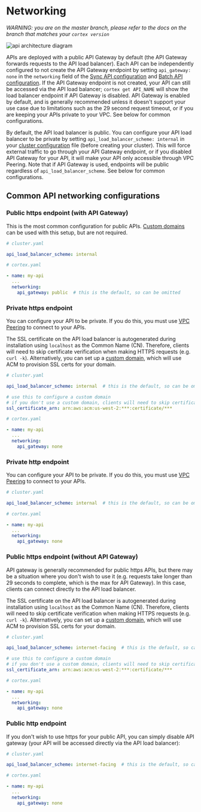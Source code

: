 # Networking

_WARNING: you are on the master branch, please refer to the docs on the branch that matches your `cortex version`_

![api architecture diagram](https://user-images.githubusercontent.com/808475/84695323-8507dd00-aeff-11ea-8b32-5a55cef76c79.png)

APIs are deployed with a public API Gateway by default (the API Gateway forwards requests to the API load balancer). Each API can be independently configured to not create the API Gateway endpoint by setting `api_gateway: none` in the `networking` field of the [Sync API configuration](syncapi/api-configuration.md) and [Batch API configuration](batchapi/api-configuration.md). If the API Gateway endpoint is not created, your API can still be accessed via the API load balancer; `cortex get API_NAME` will show the load balancer endpoint if API Gateway is disabled. API Gateway is enabled by default, and is generally recommended unless it doesn't support your use case due to limitations such as the 29 second request timeout, or if you are keeping your APIs private to your VPC. See below for common configurations.

By default, the API load balancer is public. You can configure your API load balancer to be private by setting `api_load_balancer_scheme: internal` in your [cluster configuration](../cluster-management/config.md) file (before creating your cluster). This will force external traffic to go through your API Gateway endpoint, or if you disabled API Gateway for your API, it will make your API only accessible through VPC Peering. Note that if API Gateway is used, endpoints will be public regardless of `api_load_balancer_scheme`. See below for common configurations.

## Common API networking configurations

### Public https endpoint (with API Gateway)

This is the most common configuration for public APIs. [Custom domains](../guides/custom-domain.md) can be used with this setup, but are not required.

```yaml
# cluster.yaml

api_load_balancer_scheme: internal
```

```yaml
# cortex.yaml

- name: my-api
  ...
  networking:
    api_gateway: public  # this is the default, so can be omitted
```

### Private https endpoint

You can configure your API to be private. If you do this, you must use [VPC Peering](../guides/vpc-peering.md) to connect to your APIs.

The SSL certificate on the API load balancer is autogenerated during installation using `localhost` as the Common Name (CN). Therefore, clients will need to skip certificate verification when making HTTPS requests (e.g. `curl -k`). Alternatively, you can set up a [custom domain](../guides/custom-domain.md), which will use ACM to provision SSL certs for your domain.

```yaml
# cluster.yaml

api_load_balancer_scheme: internal  # this is the default, so can be omitted

# use this to configure a custom domain
# if you don't use a custom domain, clients will need to skip certificate verification when making HTTPS requests (e.g. `curl -k`)
ssl_certificate_arn: arn:aws:acm:us-west-2:***:certificate/***
```

```yaml
# cortex.yaml

- name: my-api
  ...
  networking:
    api_gateway: none
```

### Private http endpoint

You can configure your API to be private. If you do this, you must use [VPC Peering](../guides/vpc-peering.md) to connect to your APIs.

```yaml
# cluster.yaml

api_load_balancer_scheme: internal  # this is the default, so can be omitted
```

```yaml
# cortex.yaml

- name: my-api
  ...
  networking:
    api_gateway: none
```

### Public https endpoint (without API Gateway)

API gateway is generally recommended for public https APIs, but there may be a situation where you don't wish to use it (e.g. requests take longer than 29 seconds to complete, which is the max for API Gateway). In this case, clients can connect directly to the API load balancer.

The SSL certificate on the API load balancer is autogenerated during installation using `localhost` as the Common Name (CN). Therefore, clients will need to skip certificate verification when making HTTPS requests (e.g. `curl -k`). Alternatively, you can set up a [custom domain](../guides/custom-domain.md), which will use ACM to provision SSL certs for your domain.

```yaml
# cluster.yaml

api_load_balancer_scheme: internet-facing  # this is the default, so can be omitted

# use this to configure a custom domain
# if you don't use a custom domain, clients will need to skip certificate verification when making HTTPS requests (e.g. `curl -k`)
ssl_certificate_arn: arn:aws:acm:us-west-2:***:certificate/***
```

```yaml
# cortex.yaml

- name: my-api
  ...
  networking:
    api_gateway: none
```

### Public http endpoint

If you don't wish to use https for your public API, you can simply disable API gateway (your API will be accessed directly via the API load balancer):

```yaml
# cluster.yaml

api_load_balancer_scheme: internet-facing  # this is the default, so can be omitted
```

```yaml
# cortex.yaml

- name: my-api
  ...
  networking:
    api_gateway: none
```
